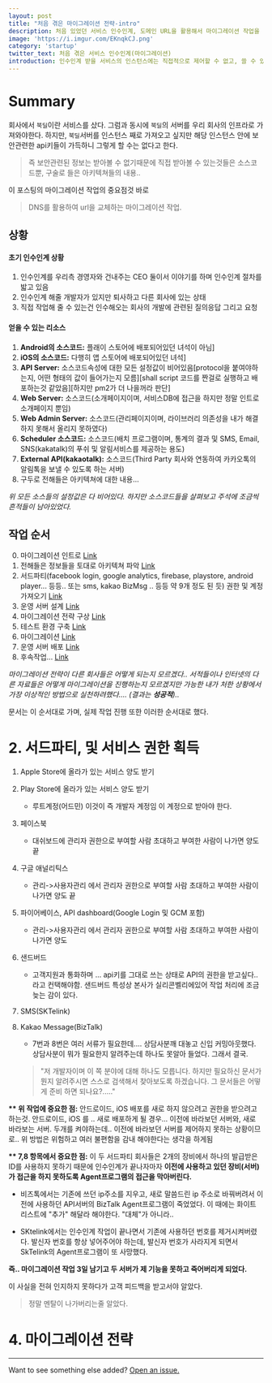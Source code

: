 ```yaml
---
layout: post
title: "처음 겪은 마이그레이션 전략-intro"
description: 처음 있었던 서비스 인수인계, 도메인 URL을 활용해서 마이그레이션 작업을 수행하다
image: 'https://i.imgur.com/EKnqkCJ.png'
category: 'startup'
twitter_text: 처음 겪은 서비스 인수인계(마이그레이션)
introduction: 인수인계 받을 서비스의 인스턴스에는 직접적으로 제어할 수 없고, 쓸 수 있는건 소스코드와 그 당시 작업 했던 사람. 설정코드는 공백이며, 깃 로그 또한 없다. 이 때 초급 개발자가 선택한 마이그레이션 전략.
---
```


# Summary

회사에서 `북딜`이란 서비스를 샀다. 그럼과 동시에 `북딜`의 서버를 우리 회사의 인프라로 가져와야한다.
하지만, `북딜`서버를 인스턴스 째로 가져오고 싶지만 해당 인스턴스 안에 보안관련한 api키들이 가득하니 그렇게 할 수는 없다고 한다.

> 즉 보안관련된 정보는 받아볼 수 없기때문에 직접 받아볼 수 있는것들은 소스코드뿐, 구술로 들은 아키텍쳐들의 내용..

이 포스팅의 마이그레이션 작업의 중요점것 바로

> DNS를 활용하여 url을 교체하는 마이그레이션 작업.

## 상황

#### 초기 인수인계 상황

1. 인수인계를 우리측 경영자와 건내주는 CEO 둘이서 이야기를 하며 인수인계 절차를 밟고 있음
2. 인수인계 해줄 개발자가 있지만 퇴사하고 다른 회사에 있는 상태
3. 직접 작업해 줄 수 있는건 인수해오는 회사의 개발에 관련된 질의응답 그리고 요청

#### 얻을 수 있는 리소스

1. **Android의 소스코드:** 플래이 스토어에 배포되어있던 녀석이 아님]
2. **iOS의 소스코드:** 다행히 앱 스토어에 배포되어있던 녀석]
3. **API Server:** 소스코드속성에 대한 모든 설정값이 비어있음[protocol을 붙여야하는지, 어떤 형태의 값이 들어가는지 모름][shall script 코드를 짠걸로 실행하고 배포하는것 같았음][하지만 pm2가 더 나을꺼라 판단]
4. **Web Server:** 소스코드(소개페이지이며, 서비스DB에 접근을 하지만 정말 인트로 소개페이지 뿐임)
5. **Web Admin Server:** 소스코드(관리페이지이며, 라이브러리 의존성을 내가 해결하지 못해서 올리지 못하였다)
6. **Scheduler 소스코드:** 소스코드(배치 프로그램이며, 통계의 결과 및 SMS, Email, SNS(kakatalk)의 푸쉬 및 알림서비스를 제공하는 용도)
7. **External API(kakaotalk):** 소스코드(Third Party 회사와 연동하여 카카오톡의 알림톡을 보낼 수 있도록 하는 서버)
8. 구두로 전해들은 아키텍쳐에 대한 내용...

*위 모든 소스들의 설정값은 다 비어있다. 하지만 소스코드들을 살펴보고 주석에 조금씩 흔적들이 남아있었다.*

## 작업 순서

0. 마이그레이션 인트로 [Link](/처음_겪은_서비스_마이그레이션_작업-intro)
1. 전해들은 정보들을 토대로 아키텍쳐 파악 [Link](/처음_겪은_서비스_마이그레이션_작업-1)
2. 서드파티(facebook login, google analytics, firebase, playstore, android player... 등등.. 또는 sms, kakao BizMsg .. 등등 약 9개 정도 된 듯) 권한 및 계정 가져오기 [Link](/처음_겪은_서비스_마이그레이션_작업-2)
3. 운영 서버 설계 [Link](/처음_겪은_서비스_마이그레이션_작업-3)
4. 마이그레이션 전략 구상 [Link](/처음_겪은_서비스_마이그레이션_작업-4)
5. 테스트 환경 구축 [Link](/처음_겪은_서비스_마이그레이션_작업-5)
6. 마이그레이션 [Link](/처음_겪은_서비스_마이그레이션_작업-6)
7. 운영 서버 배포 [Link](/처음_겪은_서비스_마이그레이션_작업-7)
8. 후속작업... [Link](/처음_겪은_서비스_마이그레이션_작업-8)

*마이그레이션 전략이 다른 회사들은 어떻게 되는지 모르겠다.. 서적들이나 인터넷의 다른 자료들은 어떻게 마이그레이션을 진행하는지 모르겠지만 가능한 내가 처한 상황에서 가장 이상적인 방법으로 실천하려했다.... (결과는 **성공적**)..*


문서는 이 순서대로 가며, 실제 작업 진행 또한 이러한 순서대로 했다.



# 2. 서드파티, 및 서비스 권한 획득

1. Apple Store에 올라가 있는 서비스 양도 받기
2. Play Store에 올라가 있는 서비스 양도 받기
    - 루트계정(어드민) 이것이 즉 개발자 계정임 이 계정으로 받아야 한다.
3. 페이스북 
    - 대쉬보드에 관리자 권한으로 부여할 사람 초대하고 부여한 사람이 나가면 양도 끝
4. 구글 애널리틱스
    - 관리->사용자관리 에서 관리자 권한으로 부여할 사람 초대하고 부여한 사람이 나가면 양도 끝
5. 파이어베이스, API dashboard(Google Login 및 GCM 포함)
    - 관리->사용자관리 에서 관리자 권한으로 부여할 사람 초대하고 부여한 사람이 나가면 양도 
6. 샌드버드
    - 고객지원과 통화하며 ... api키를 그대로 쓰는 상태로 API의 권한을 받고싶다.. 라고 컨택해야함. 샌드버드 특성상 본사가 실리콘벨리에있어 작업 처리에 조금 늦는 감이 있다. 

7. SMS(SKTelink)
8. Kakao Message(BizTalk) 
    - 7번과 8번은 여러 서류가 필요한데.... 상담사분깨 대놓고 신입 커밍아웃했다. 상담사분이 뭐가 필요한지 알려주는데 하나도 못알아 들었다. 그래서 결국.
    
    > "저 개발자이며 이 쪽 분야에 대해 하나도 모릅니다. 하지만 필요하신 문서가 뭔지 알려주시면 스스로 검색해서 찾아보도록 하겠습니다. 그 문서들은 어떻게 준비 하면 되나요?....."


**\*\* 위 작업에 중요한 점:** 안드로이드, iOS 배포를 새로 하지 않으려고 권한을 받으려고 하는것. 안드로이드, iOS 를 .. 새로 배포하게 될 경우... 이전에 바라보던 서버와, 새로 바라보는 서버. 두개를 켜야하는데.. 이전에 바라보던 서버를 제어하지 못하는 상황이므로.. 위 방법은 위험하고 여러 불편함을 감내 해야한다는 생각을 하게됨

**\*\* 7,8 항목에서 중요한 점:** 이 두 서드파티 회사들은 2개의 장비에서 하나의 발급받은 ID를 사용하지 못하기 때문에 인수인계가 끝나자마자 **이전에 사용하고 있던 장비(서버)가 접근을 하지 못하도록 Agent프로그램의 접근을 막아버린다.** 

- 비즈톡에서는 기존에 쓰던 ip주소를 지우고, 새로 말씀드린 ip 주소로 바꿔버려서 이전에 사용하던 API서버의 BizTalk Agent프로그램이 죽었었다. 이 때에는 화이트 리스트에 "추가" 해달라 해야한다. "대체"가 아니라..

- SKtelink에서는 인수인계 작업이 끝나면서 기존에 사용하던 번호를 제거시켜버렸다.
발신자 번호를 항상 넣어주어야 하는데, 발신자 번호가 사라지게 되면서 SkTelink의 Agent프로그램이 또 사망했다.


**즉.. 마이그레이션 작업 3일 남기고 두 서버가 제 기능을 못하고 죽어버리게 되었다.**

이 사실을 전혀 인지하지 못하다가 고객 피드백을 받고서야 알았다.

> 정말 멘탈이 나가버리는줄 알았다.



# 4. 마이그레이션 전략



-----

Want to see something else added? <a href="https://github.com/poole/poole/issues/new">Open an issue.</a>

